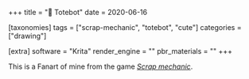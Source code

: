 +++
title = "🤖 Totebot"
date = 2020-06-16

[taxonomies]
tags = ["scrap-mechanic", "totebot", "cute"]
categories = ["drawing"]

[extra]
software = "Krita"
render_engine = ""
pbr_materials = ""
+++

This is a Fanart of mine from the game *[Scrap mechanic](https://www.scrapmechanic.com/)*.
